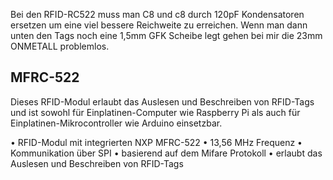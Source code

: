Bei den RFID-RC522 muss man C8 und c8 durch 120pF Kondensatoren ersetzen um eine viel bessere Reichweite zu erreichen.
Wenn man dann unten den Tags noch eine 1,5mm GFK Scheibe legt gehen bei mir die 23mm ONMETALL problemlos.

## MFRC-522
Dieses RFID-Modul erlaubt das Auslesen und Beschreiben von RFID-Tags und ist sowohl für Einplatinen-Computer wie Raspberry Pi als auch für Einplatinen-Mikrocontroller wie Arduino einsetzbar.

• RFID-Modul mit integrierten NXP MFRC-522
• 13,56 MHz Frequenz
• Kommunikation über SPI
• basierend auf dem Mifare Protokoll
• erlaubt das Auslesen und Beschreiben von RFID-Tags
